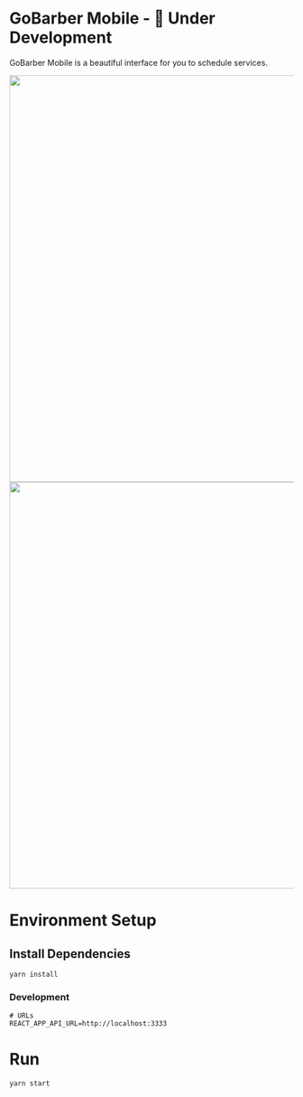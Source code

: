 # GoBarber Mobile - 🚧 Under Development

GoBarber Mobile is a beautiful interface for you to schedule services.

<div>
  <img height="720px" src="https://github.com/sergiocme/gobarber-mobile/blob/master/Screenshot1.png" />
  <img height="720px" src="https://github.com/sergiocme/gobarber-mobile/blob/master/Screenshot2.png" />
</div>

# Environment Setup

## Install Dependencies
`yarn install`

### Development

```
# URLs
REACT_APP_API_URL=http://localhost:3333
```

# Run

`yarn start`
